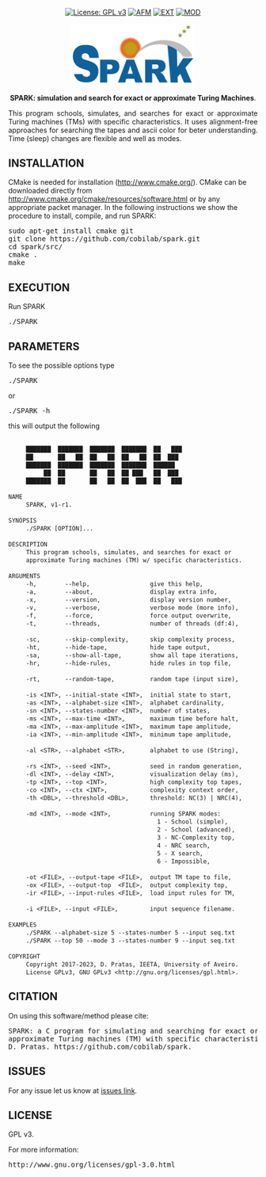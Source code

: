 <div align="center">

[![License: GPL v3](https://img.shields.io/badge/License-GPL%20v3-blue.svg)](LICENSE)
[![AFM](https://img.shields.io/static/v1.svg?label=Method&message=alignment-free&color=yellow)](#)
[![EXT](https://img.shields.io/static/v1.svg?label=Extra&message=color-ascii&color=orange)](#)
[![MOD](https://img.shields.io/static/v1.svg?label=Mode&message=multi&color=blue)](#)

</div>

<p align="center"><img src="imgs/logo.png" alt="SPARK" width="250" border="0" /></p>
<p align="center">
<b>SPARK: simulation and search for exact or approximate Turing Machines</b>. 
</p>

<p align="justify">
This program schools, simulates, and searches for exact or approximate Turing machines (TMs) with specific characteristics. It uses alignment-free approaches for searching the tapes and ascii color for beter understanding. Time (sleep) changes are flexible and well as modes.
</p>

## INSTALLATION ##

CMake is needed for installation (http://www.cmake.org/). CMake can be downloaded directly from http://www.cmake.org/cmake/resources/software.html or by any appropriate packet manager. In the following instructions we show the procedure to install, compile, and run SPARK:

<pre>
sudo apt-get install cmake git
git clone https://github.com/cobilab/spark.git
cd spark/src/
cmake .
make
</pre>

## EXECUTION

Run SPARK
<pre>
./SPARK 
</pre>

## PARAMETERS

To see the possible options type
<pre>
./SPARK
</pre>
or
<pre>
./SPARK -h
</pre>
this will output the following
```
                                                                     
     ███████  ███████  ███████  ███████  ██   ███                    
     ██       ██   ██  ██   ██  ██   ██  ██  ███                     
     ███████  ███████  ███████  ███████  ██████                      
          ██  ██       ██   ██  ██ ███   ██  ███                     
     ███████  ██       ██   ██  ██  ███  ██   ███                    
                                                                     
NAME                                                                 
     SPARK, v1-r1.                                                 
                                                                     
SYNOPSIS                                                             
     ./SPARK [OPTION]...                                             
                                                                     
DESCRIPTION                                                          
     This program schools, simulates, and searches for exact or      
     approximate Turing machines (TM) w/ specific characteristics.   
                                                                     
ARGUMENTS                                                            
     -h,        --help,                 give this help,              
     -a,        --about,                display extra info,          
     -x,        --version,              display version number,      
     -v,        --verbose,              verbose mode (more info),    
     -f,        --force,                force output overwrite,      
     -t,        --threads,              number of threads (df:4),   
                                                                     
     -sc,       --skip-complexity,      skip complexity process,     
     -ht,       --hide-tape,            hide tape output,            
     -sa,       --show-all-tape,        show all tape iterations,    
     -hr,       --hide-rules,           hide rules in top file,      
                                                                     
     -rt,       --random-tape,          random tape (input size),    
                                                                     
     -is <INT>, --initial-state <INT>,  initial state to start,      
     -as <INT>, --alphabet-size <INT>,  alphabet cardinality,        
     -sn <INT>, --states-number <INT>,  number of states,            
     -ms <INT>, --max-time <INT>,       maximum time before halt,    
     -ma <INT>, --max-amplitude <INT>,  maximum tape amplitude,      
     -ia <INT>, --min-amplitude <INT>,  minimum tape amplitude,      
                                                                     
     -al <STR>, --alphabet <STR>,       alphabet to use (String),    
                                                                     
     -rs <INT>, --seed <INT>,           seed in random generation,   
     -dl <INT>, --delay <INT>,          visualization delay (ms),    
     -tp <INT>, --top <INT>,            high complexity top tapes,   
     -co <INT>, --ctx <INT>,            complexity context order,    
     -th <DBL>, --threshold <DBL>,      threshold: NC(3) | NRC(4),   
                                                                     
     -md <INT>, --mode <INT>,           running SPARK modes:         
                                          1 - School (simple),       
                                          2 - School (advanced),     
                                          3 - NC-Complexity top,     
                                          4 - NRC search,            
                                          5 - X search,              
                                          6 - Impossible,            
                                                                     
     -ot <FILE>, --output-tape <FILE>,  output TM tape to file,      
     -ox <FILE>, --output-top  <FILE>,  output complexity top,       
     -ir <FILE>, --input-rules <FILE>,  load input rules for TM,     
                                                                     
     -i <FILE>, --input <FILE>,         input sequence filename.     
                                                                     
EXAMPLES                                                             
     ./SPARK --alphabet-size 5 --states-number 5 --input seq.txt     
     ./SPARK --top 50 --mode 3 --states-number 9 --input seq.txt     
                                                                     
COPYRIGHT                                                            
     Copyright 2017-2023, D. Pratas, IEETA, University of Aveiro.    
     License GPLv3, GNU GPLv3 <http://gnu.org/licenses/gpl.html>. 

```

## CITATION ##

On using this software/method please cite:

<pre>
SPARK: a C program for simulating and searching for exact or
approximate Turing machines (TM) with specific characteristics. 
D. Pratas. https://github.com/cobilab/spark.
</pre>

## ISSUES ##

For any issue let us know at [issues link](https://github.com/cobilab/spark/issues).

## LICENSE ##

GPL v3.

For more information:
<pre>http://www.gnu.org/licenses/gpl-3.0.html</pre>

